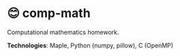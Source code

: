 # 😊 comp-math
Computational mathematics homework. 

**Technologies**: Maple, Python (numpy, pillow), C (OpenMP)

